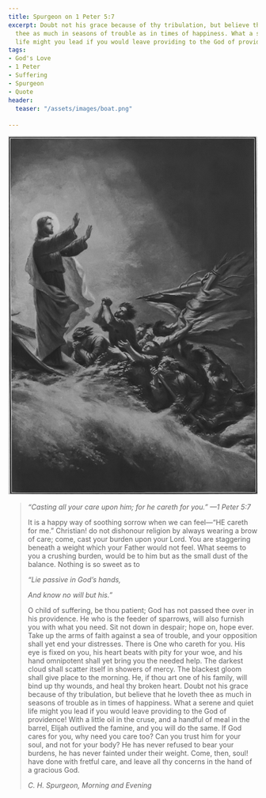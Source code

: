 ```yaml
---
title: Spurgeon on 1 Peter 5:7
excerpt: Doubt not his grace because of thy tribulation, but believe that he loveth
  thee as much in seasons of trouble as in times of happiness. What a serene and quiet
  life might you lead if you would leave providing to the God of providence!
tags:
- God's Love
- 1 Peter
- Suffering
- Spurgeon
- Quote
header:
  teaser: "/assets/images/boat.png"

---
```

![](/assets/images/boat.png)

> _“Casting all your care upon him; for he careth for you.” —1 Peter 5:7_
>
> It is a happy way of soothing sorrow when we can feel—“HE careth for me.” Christian! do not dishonour religion by always wearing a brow of care; come, cast your burden upon your Lord. You are staggering beneath a weight which your Father would not feel. What seems to you a crushing burden, would be to him but as the small dust of the balance. Nothing is so sweet as to
>
> _“Lie passive in God’s hands,_
>
> _And know no will but his.”_
>
> O child of suffering, be thou patient; God has not passed thee over in his providence. He who is the feeder of sparrows, will also furnish you with what you need. Sit not down in despair; hope on, hope ever. Take up the arms of faith against a sea of trouble, and your opposition shall yet end your distresses. There is One who careth for you. His eye is fixed on you, his heart beats with pity for your woe, and his hand omnipotent shall yet bring you the needed help. The darkest cloud shall scatter itself in showers of mercy. The blackest gloom shall give place to the morning. He, if thou art one of his family, will bind up thy wounds, and heal thy broken heart. Doubt not his grace because of thy tribulation, but believe that he loveth thee as much in seasons of trouble as in times of happiness. What a serene and quiet life might you lead if you would leave providing to the God of providence! With a little oil in the cruse, and a handful of meal in the barrel, Elijah outlived the famine, and you will do the same. If God cares for you, why need you care too? Can you trust him for your soul, and not for your body? He has never refused to bear your burdens, he has never fainted under their weight. Come, then, soul! have done with fretful care, and leave all thy concerns in the hand of a gracious God.
>
> <cite>C. H. Spurgeon, Morning and Evening</cite>